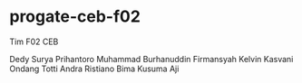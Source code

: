 # progate-ceb-f02
Tim F02 CEB

Dedy Surya Prihantoro
Muhammad Burhanuddin Firmansyah
Kelvin Kasvani Ondang
Totti Andra Ristiano
Bima Kusuma Aji
